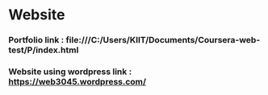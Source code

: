 # Website

### Portfolio link : file:///C:/Users/KIIT/Documents/Coursera-web-test/P/index.html

### Website using wordpress link : https://web3045.wordpress.com/

